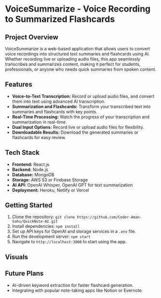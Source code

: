 # VoiceSummarize - Voice Recording to Summarized Flashcards

## Project Overview
VoiceSummarize is a web-based application that allows users to convert voice recordings into structured text summaries and flashcards using AI. Whether recording live or uploading audio files, this app seamlessly transcribes and summarizes content, making it perfect for students, professionals, or anyone who needs quick summaries from spoken content.

## Features
- **Voice-to-Text Transcription:** Record or upload audio files, and convert them into text using advanced AI transcription.
- **Summarization and Flashcards:** Transform your transcribed text into summaries and flashcards with key points.
- **Real-Time Processing:** Watch the progress of your transcription and summarization in real-time.
- **Dual Input Options:** Record live or upload audio files for flexibility.
- **Downloadable Results:** Download the generated summaries or flashcards for easy review.

## Tech Stack
- **Frontend:** React.js
- **Backend:** Node.js
- **Database:** MongoDB
- **Storage:** AWS S3 or Firebase Storage
- **AI API:** OpenAI Whisper, OpenAI GPT for text summarization
- **Deployment:** Heroku, Netlify or Vercel

## Getting Started
1. Clone the repository: `git clone https://github.com/Coder-Aman-Sahu/QuickNote-AI.git`
2. Install dependencies: `npm install`
3. Set up API keys for OpenAI and storage services in a `.env` file.
4. Run the development server: `npm start`
5. Navigate to `http://localhost:3000` to start using the app.

## Visuals


## Future Plans
- AI-driven keyword extraction for faster flashcard generation.
- Integrating with popular note-taking apps like Notion or Evernote.
